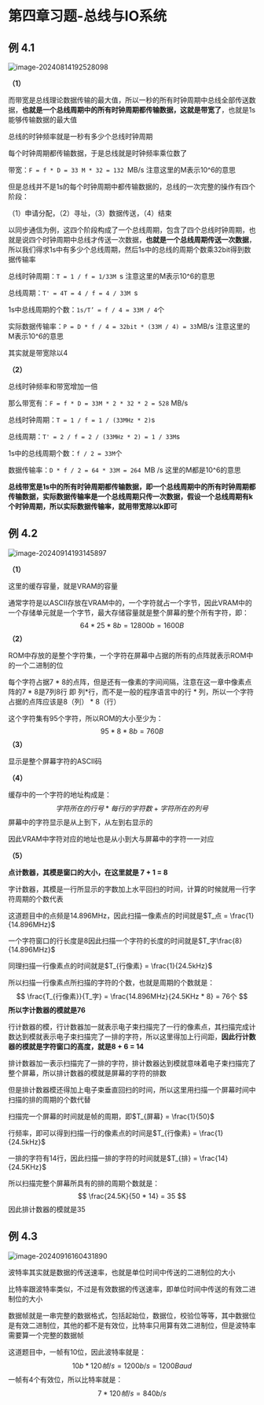 # 第四章习题-总线与IO系统

## 例 4.1 

![image-20240814192528098](https://typora-1310242472.cos.ap-nanjing.myqcloud.com/typora_img/image-20240814192528098.png)

**（1）**

而带宽是总线理论数据传输的最大值，所以一秒的所有时钟周期中总线全部传送数据，**也就是一个总线周期中的所有时钟周期都传输数据，这就是带宽了**，也就是1s能够传输数据的最大值

总线的时钟频率就是一秒有多少个总线时钟周期

每个时钟周期都传输数据，于是总线就是时钟频率乘位数了

带宽：`F = f * D = 33 M * 32 = 132 `MB/s 注意这里的M表示10^6的意思

但是总线并不是1s的每个时钟周期中都传输数据的，总线的一次完整的操作有四个阶段：

（1）申请分配，（2）寻址，（3）数据传送，（4）结束

以同步通信为例，这四个阶段构成了一个总线周期，包含了四个总线时钟周期，也就是说四个时钟周期中总线才传送一次数据，**也就是一个总线周期传送一次数据**，所以我们得求1s中有多少个总线周期，然后1s中的总线的周期个数乘32bit得到数据传输率

总线时钟周期：`T = 1 / f = 1/33M `s 注意这里的M表示10^6的意思

总线周期：`T' = 4T = 4 / f = 4 / 33M `s

1s中总线周期的个数：`1s/T’ = f / 4 = 33M / 4`个

实际数据传输率：`P = D * f / 4 = 32bit * (33M / 4) = 33`MB/s  注意这里的M表示10^6的意思

其实就是带宽除以4

**（2）**

总线时钟频率和带宽增加一倍

那么带宽有：`F = f * D = 33M * 2 * 32 * 2 = 528` MB/s

总线时钟周期：`T = 1 / f = 1 / (33MHz * 2)`s

总线周期：`T' = 2 / f = 2 / (33MHz * 2) = 1 / 33M`s

1s中的总线周期个数：`f / 2 = 33M`个

数据传输率：`D * f / 2 = 64 * 33M = 264 `MB /s 这里的M都是10^6的意思

**总线带宽是1s中的所有时钟周期都传输数据，即一个总线周期中的所有时钟周期都传输数据，实际数据传输率是一个总线周期只传一次数据，假设一个总线周期有k个时钟周期，所以实际数据传输率，就用带宽除以k即可**

## 例 4.2

![image-20240914193145897](https://typora-1310242472.cos.ap-nanjing.myqcloud.com/typora_img/image-20240914193145897.png)

**（1）**

这里的缓存容量，就是VRAM的容量

通常字符是以ASCII存放在VRAM中的，一个字符就占一个字节，因此VRAM中的一个存储单元就是一个字节，最大存储容量就是整个屏幕的整个所有字符，即：
$$
64 * 25 *8b = 12800b = 1600B
$$
**（2）**

ROM中存放的是整个字符集，一个字符在屏幕中占据的所有的点阵就表示ROM中的一个二进制的位

每个字符占据7 * 8的点阵，但是还有一像素的字间间隔，注意在这一章中像素点阵的7 * 8是7列8行 即 列*行，而不是一般的程序语言中的行 * 列，所以一个字符占据的点阵应该是8（列） * 8（行）

这个字符集有95个字符，所以ROM的大小至少为：
$$
95 * 8 * 8b= 760B
$$
**（3）**

显示是整个屏幕字符的ASCII码

**（4）**

缓存中的一个字符的地址构成是：
$$
字符所在的行号 * 每行的字符数 + 字符所在的列号
$$
屏幕中的字符显示是从上到下，从左到右显示的

因此VRAM中字符对应的地址也是从小到大与屏幕中的字符一一对应

**（5）**

**点计数器，其模是窗口的大小，在这里就是 7 + 1 = 8**

字计数器，其模是一行所显示的字数加上水平回扫的时间，计算的时候就用一行字符周期的个数代表

这道题目中的点频是14.896MHz，因此扫描一像素点的时间就是$T_点 = \frac{1}{14.896MHz}$

一个字符窗口的行长度是8因此扫描一个字符的长度的时间就是$T_字\frac{8}{14.896MHz}$

同理扫描一行像素点的时间就是$T_{行像素} = \frac{1}{24.5kHz}$

所以扫描一行像素点所扫描的字符的个数，也就是周期的个数就是：
$$
\frac{T_{行像素}}{T_字} = \frac{14.896MHz}{24.5KHz * 8} = 76个
$$
**所以字计数器的模就是76**

行计数器的模，行计数器加一就表示电子束扫描完了一行的像素点，其扫描完成计数达到模就表示电子束扫描完了一排的字符，所以这里得加上行间距，**因此行计数器的模就是字符窗口的高度，就是8 + 6 = 14**

排计数器加一表示扫描完了一排的字符，排计数器达到模就意味着电子束扫描完了整个屏幕，所以排计数器的模就是屏幕的字符的排数

但是排计数器模还得加上电子束垂直回扫的时间，所以这里用扫描一个屏幕时间中扫描的排的周期的个数代替

扫描完一个屏幕的时间就是帧的周期，即$T_{屏幕} = \frac{1}{50}$

行频率，即可以得到扫描一行的像素点的时间是$T_{行像素} = \frac{1}{24.5kHz}$

一排的字符有14行，因此扫描一排的字符的时间就是$T_{排} = \frac{14}{24.5KHz}$

所以扫描完整个屏幕所具有的排的周期个数就是：
$$
\frac{24.5K}{50 * 14} = 35
$$
因此排计数器的模就是35

## 例 4.3

![image-20240916160431890](https://typora-1310242472.cos.ap-nanjing.myqcloud.com/typora_img/image-20240916160431890.png)

波特率其实就是数据的传送速率，也就是单位时间中传送的二进制位的大小

比特率跟波特率类似，不过是有效数据的传送速率，即单位时间中传送的有效二进制位的大小

数据帧就是一串完整的数据格式，包括起始位，数据位，校验位等等，其中数据位是有效二进制位，其他的都不是有效位，比特率只用算有效二进制位，但是波特率需要算一个完整的数据帧

这道题目中，一帧有10位，因此波特率就是：
$$
10b * 120 帧/s = 1200 b/s = 1200Baud
$$
一帧有4个有效位，所以比特率就是：
$$
7 * 120 帧/s = 840 b/s
$$
